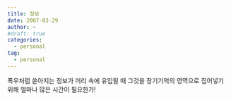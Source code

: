 ```yaml
---
title: 정보
date: 2007-03-29
author: ~
#draft: true
categories:
  - personal
tag:
  - personal
---
```




폭우처럼 쏟아지는 정보가 머리 속에 유입될 때 그것을 장기기억의 영역으로 집어넣기 위해 얼마나 많은 시간이 필요한가!



 






